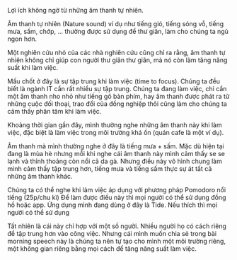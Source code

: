 Lợi ích không ngờ từ những âm thanh tự nhiên.

Âm thanh tự nhiên (Nature sound) ví dụ như tiếng gió, tiếng sóng vỗ, tiếng mưa, sấm, chớp, ... thường được sử dụng để thư giãn, làm cho chúng ta ngủ ngon hơn. 

Một nghiên cứu nhỏ của các nhà nghiên cứu cũng chỉ ra rằng, âm thanh tự nhiên không chỉ giúp con người thư giãn thư giãn, mà nó còn làm tăng năng suất khi làm việc.

Mấu chốt ở đây là sự tập trung khi làm việc (time to focus). Chúng ta đều biết là ngành IT cần rất nhiều sự tập trung. Chúng ta đang làm việc, chỉ cần một âm thanh nho nhỏ như tiếng gõ bàn phím, hay âm thanh được phát ra từ những cuộc đối thoại, trao đổi của đồng nghiệp thôi cũng làm cho chúng ta cảm thấy phân tâm khi làm việc.

Khoảng thời gian gần đây, mình thường nghe những âm thanh này khi làm việc, đặc biệt là làm việc trong môi trường khá ồn (quán cafe là một ví dụ).

Âm thanh mà mình thường nghe ở đây là tiếng mưa + sấm. Mặc dù hiện tại đang là mùa hè nhưng mỗi khi nghe cái âm thanh này mình cảm thấy se se lạnh và thỉnh thoảng còn nổi cả da gà. Nhưng điều này vô hình chung làm mình cảm thấy tập trung hơn, tiếng mưa và tiếng sấm thực sự át tất cả những âm thanh khác.

Chúng ta có thể nghe khi làm việc áp dụng với phương pháp Pomodoro nổi tiếng (25p/chu kì)
Để làm được điều này thì mọi người có thể sử dụng đồng hồ hoặc app. Ứng dụng mình đang dùng ở đây là Tide. Nếu thích thì mọi người có thể sử dụng

Tất nhiên là cái này chỉ hợp với một số người. Nhiều người họ có cách riêng để tập trung hơn vào công việc. Nhưng cái mình muốn chia sẻ trong bài morning speech này là chúng ta nên tự tạo cho mình một môi trường riêng, một không gian riêng bằng mọi cách để tăng năng suất làm việc.


